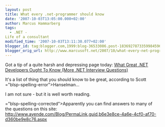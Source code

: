 ```yaml
---
layout: post
title: What every .net-programmer should know
date: '2007-10-03T13:05:00.000+02:00'
author: Marcus Hammarberg
tags:
  - .NET -
Life of a consultant
modified_time: '2007-10-03T13:11:30.077+02:00'
blogger_id: tag:blogger.com,1999:blog-36533086.post-1836927873359984596
blogger_orig_url: http://www.marcusoft.net/2007/10/what-every-net-programmer-should-know.html
---
```


Got a tip of a quite harsh and depressing page today:
<a
href="http://www.hanselman.com/blog/WhatGreatNETDevelopersOughtToKnowMoreNETInterviewQuestions.aspx"
class="TitleLinkStyle" rel="bookmark">What Great .NET Developers Ought
To Know (More .NET Interview Questions)</a>

It's a list of thing that you should know to be great, according to
Scott <span>="blsp-spelling-error">Hanselman</span>...

I am not sure - but it is well worth reading.

<span>="blsp-spelling-corrected">Apparently</span> you can find <span
id="SPELLING_ERROR_2" class="blsp-spelling-corrected">answers</span> to
many of the questions on this site:
<http://www.ayende.com/Blog/PermaLink,guid,b6e3e8ce-4a6e-4cf0-af70-d360be9e8c76.aspx>
